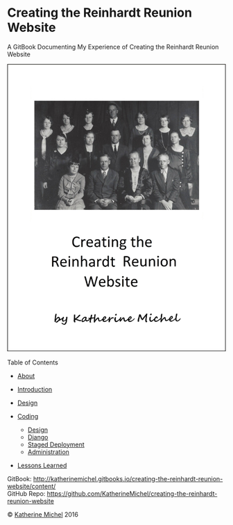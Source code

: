 # Creating the Reinhardt Reunion Website

A GitBook Documenting My Experience of Creating the Reinhardt Reunion Website

![](cover.jpg)

Table of Contents
* [About](README.md)
* [Introduction](introduction.md)

* [Design](design.md)

* [Coding](coding/coding.md)
   * [Design](coding/design.md)
   * [Django](coding/django.md)
   * [Staged Deployment](coding/staged-deployment.md)
   * [Administration](administration.md)

* [Lessons Learned](lessons-learned.md)

GitBook: http://katherinemichel.gitbooks.io/creating-the-reinhardt-reunion-website/content/
<br> 
GitHub Repo: https://github.com/KatherineMichel/creating-the-reinhardt-reunion-website

© [Katherine Michel](http://katherinemichel.github.io) 2016

